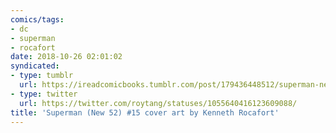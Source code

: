 ```yaml
---
comics/tags:
- dc
- superman
- rocafort
date: 2018-10-26 02:01:02
syndicated:
- type: tumblr
  url: https://ireadcomicbooks.tumblr.com/post/179436448512/superman-new-52-15-cover-art-by-kenneth
- type: twitter
  url: https://twitter.com/roytang/statuses/1055640416123609088/
title: 'Superman (New 52) #15 cover art by Kenneth Rocafort'
---
```



